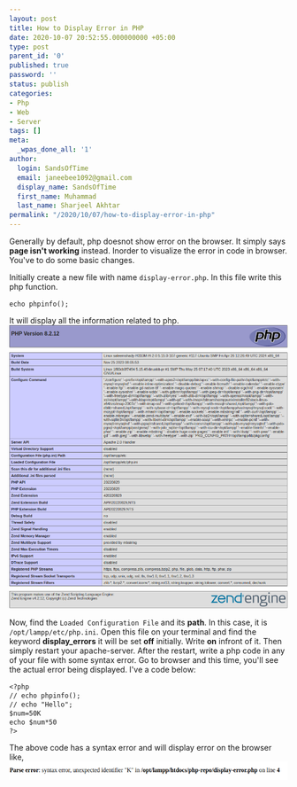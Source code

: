 ```yaml
---
layout: post
title: How to Display Error in PHP
date: 2020-10-07 20:52:55.000000000 +05:00
type: post
parent_id: '0'
published: true
password: ''
status: publish
categories:
- Php
- Web
- Server
tags: []
meta:
  _wpas_done_all: '1'
author:
  login: SandsOfTime
  email: janeebee1092@gmail.com
  display_name: SandsOfTime
  first_name: Muhammad
  last_name: Sharjeel Akhtar
permalink: "/2020/10/07/how-to-display-error-in-php"
---
```

Generally by default, php doesnot show error on the browser. It simply says **page isn't working** instead. Inorder to visualize the error in code in browser. You've to do some basic changes.

Initially create a new file with name `display-error.php`. In this file write this php function.
```
echo phpinfo();
```
It will display all the information related to php.
![1](/assets/images/clt/display-error-in-php/1.png)

Now, find the `Loaded Configuration File` and its **path**. In this case, it is `/opt/lampp/etc/php.ini`. Open this file on your terminal and find the keyword **display_errors** it will be set **off** initially. Write **on** infront of it. Then simply restart your apache-server. After the restart, write a php code in any of your file with some syntax error. Go to browser and this time, you'll see the actual error being displayed. I've a code below:
```
<?php
// echo phpinfo();
// echo "Hello";
$num=50K
echo $num*50
?>
```
The above code has a syntax error and will display error on the browser like,
![2](/assets/images/clt/display-error-in-php/2.png)
